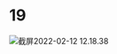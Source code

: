 # 19

<img src="../../../.media/截屏2022-02-12 12.18.38.png" alt="截屏2022-02-12 12.18.38" style="zoom:100%;" />
